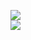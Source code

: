 [![](https://img.shields.io/badge/Made%20With-Github%20Spray-lightgrey.svg?style=for-the-badge&logo=github)](https://github.com/Annihil/github-spray#4187)  
[![](https://i.imgur.com/2DrTn0Z.gif)](https://github.com/Annihil/github-spray)
